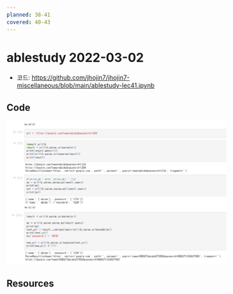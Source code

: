 ```yaml
---
planned: 38-41
covered: 40-43
---
```

# ablestudy 2022-03-02

- 코드: https://github.com/jhojin7/jhojin7-miscellaneous/blob/main/ablestudy-lec41.ipynb

## Code
![imggg](../etc/Pasted%20image%2020220302182019.png)


## Resources